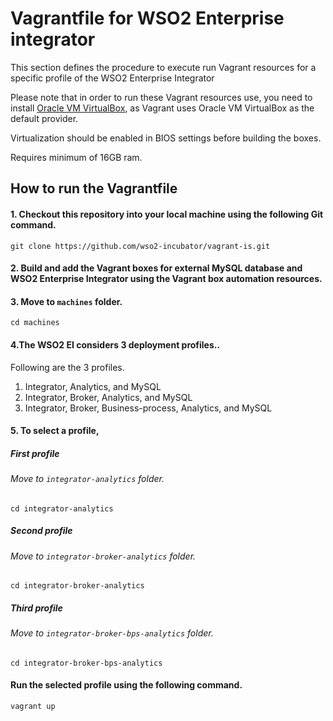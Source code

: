 # Vagrantfile for WSO2 Enterprise integrator

This section defines the procedure to execute run Vagrant resources for a specific profile of the WSO2 Enterprise Integrator

Please note that in order to run these Vagrant resources use, you need to install
[Oracle VM VirtualBox](http://www.oracle.com/technetwork/server-storage/virtualbox/downloads/index.html),
as Vagrant uses Oracle VM VirtualBox as the default provider.

Virtualization should be enabled in BIOS settings before building the boxes.

Requires minimum of 16GB ram.

## How to run the Vagrantfile

#### 1. Checkout this repository into your local machine using the following Git command.
```
git clone https://github.com/wso2-incubator/vagrant-is.git
```
#### 2. Build and add the Vagrant boxes for external MySQL database and WSO2 Enterprise Integrator using the Vagrant box automation resources.

#### 3. Move to `machines` folder.

    cd machines

#### 4.The WSO2 EI considers 3 deployment profiles..

Following are the 3 profiles.

  1. Integrator, Analytics, and MySQL
  2. Integrator, Broker, Analytics, and MySQL
  3. Integrator, Broker, Business-process, Analytics, and MySQL

#### 5. To select a profile,

##### First profile

###### Move to `integrator-analytics` folder.

    cd integrator-analytics

##### Second profile

###### Move to `integrator-broker-analytics` folder.

    cd integrator-broker-analytics

##### Third profile

###### Move to `integrator-broker-bps-analytics` folder.

    cd integrator-broker-bps-analytics

#### Run the selected profile using the following command.

    vagrant up
